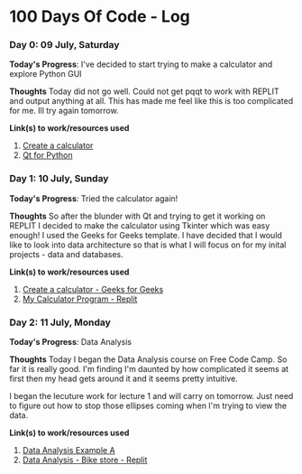 # 100 Days Of Code - Log
<!--
### Day 0: February 30, 2016 (Example 1)
##### (delete me or comment me out)

**Today's Progress**: Fixed CSS, worked on canvas functionality for the app.

**Thoughts:** I really struggled with CSS, but, overall, I feel like I am slowly getting better at it. Canvas is still new for me, but I managed to figure out some basic functionality.

**Link to work:** [Calculator App](http://www.example.com)

### Day 0: February 30, 2016 (Example 2)
##### (delete me or comment me out)

**Today's Progress**: Fixed CSS, worked on canvas functionality for the app.

**Thoughts**: I really struggled with CSS, but, overall, I feel like I am slowly getting better at it. Canvas is still new for me, but I managed to figure out some basic functionality.

**Link(s) to work**: [Calculator App](http://www.example.com)
-->

### Day 0: 09 July, Saturday

**Today's Progress**: I've decided to start trying to make a calculator and explore Python GUI

**Thoughts** Today did not go well. Could not get pqqt to work with REPLIT and output anything at all. This has made me feel like this is too complicated for me. Ill try again tomorrow.

**Link(s) to work/resources used**
1. [Create a calculator](https://realpython.com/python-pyqt-gui-calculator/#understanding-pyqt)
2. [Qt for Python](https://doc.qt.io/qtforpython/quickstart.html)


### Day 1: 10 July, Sunday

**Today's Progress**: Tried the calculator again!

**Thoughts** So after the blunder with Qt and trying to get it working on REPLIT I decided to make the calculator using Tkinter which was easy enough! I used the Geeks for Geeks template. I have decided that I would like to look into data architecture so that is what I will focus on for my inital projects - data and databases.

**Link(s) to work/resources used**
1. [Create a calculator - Geeks for Geeks](https://www.geeksforgeeks.org/make-simple-calculator-using-python/)
2. [My Calculator Program - Replit](https://replit.com/@mscompbot/Calculator#main.py)


### Day 2: 11 July, Monday

**Today's Progress**: Data Analysis

**Thoughts** Today I began the Data Analysis course on Free Code Camp. So far it is really good. I'm finding I'm daunted by how complicated it seems at first then my head gets around it and it seems pretty intuitive. 

I began the lecuture work for lecture 1 and will carry on tomorrow. Just need to figure out how to stop those ellipses coming when I'm trying to view the data.

**Link(s) to work/resources used**
1. [Data Analysis Example A](https://www.freecodecamp.org/learn/data-analysis-with-python/data-analysis-with-python-course/data-analysis-example-a)
2. [Data Analysis - Bike store - Replit](https://replit.com/@mscompbot/Data-Analysis-Bike-Store#main.py)
